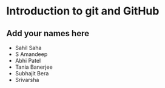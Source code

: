 # Introduction to git and GitHub
## Add your names here

- Sahil Saha
- S Amandeep
- Abhi Patel
- Tania Banerjee
- Subhajit Bera
- Srivarsha

